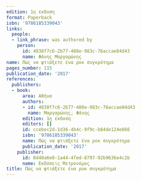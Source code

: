 ```yaml
---
edition: 1η έκδοση
format: Paperback
isbn: '9786185339043'
links:
  people:
  - link_phrase: was authored by
    person:
      id: 4838f7c6-2b77-408e-983c-76accae84d43
      name: Φάνης Μαργαρώνης
name: Πώς να φτιάξετε ένα ροκ συγκρότημα
pages_number: 115
publication_date: '2017'
references:
  publishers:
  - book:
      area: Αθήνα
      authors:
      - id: 4838f7c6-2b77-408e-983c-76accae84d43
        name: Μαργαρώνης, Φάνης
      edition: 1η έκδοση
      editors: []
      id: ccebec2d-1d36-4b4c-9f9c-b84de124e866
      isbn: '9786185339043'
      name: Πώς να φτιάξετε ένα ροκ συγκρότημα
      publication_date: '2017'
    publisher:
      id: 0d40a6e0-1a44-4fed-8797-92b9636e4c2b
      name: Εκδόσεις Μετρονόμος
title: Πώς να φτιάξετε ένα ροκ συγκρότημα
---
```


